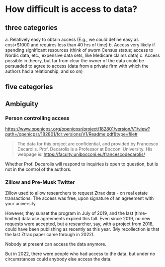 # How difficult is access to data?

## three categories

a. Relatively easy to obtain access (E.g., we could define easy as cost<$1000 and requires less than 40 hrs of time)
b. Access very likely if spending significant resources (think of sworn Census status; access to Nordic data, etc., expensive data sets, like Medicare claims data)
c. Access possible in theory, but far from clear the owner of the data could be persuaded to agree to access (data from a private firm with which the authors had a relationship, and so on)

## five categories

## Ambiguity

### Person controlling access

https://www.openicpsr.org/openicpsr/project/182801/version/V1/view?path=/openicpsr/182801/fcr:versions/V1/Readme.pdf&type=file#


>    The data for this project are confidential, and provided by Francesco Decarolis.
>    Prof. Decarolis is a Professor at Bocconi University.
>   His webpage is: https://faculty.unibocconi.eu/francescodecarolis/

Whether Prof. Decarolis will respond to inquiries is open to question, but is not in the control of the authors.

### Zillow and Pre-Musk Twitter

Zillow used to allow researchers to request Ztrax data - on real estate transactions. The access was free, upon signature of an agreement with your university.

However, they sunset the program in July of 2019, and the last (time-limited) data use agreements expired this fall. Even since 2019, no new requests were accepted, but a researcher, say, with a project from 2018, could have been publishing as recently as this year. (My recollection is that the last Ztrax paper came through in 2022).

Nobody at present can access the data anymore.

But in 2022, there were people who had access to the data, but under no circumstances could anybody else access the data.